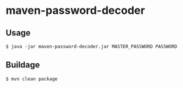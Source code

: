 # maven-password-decoder

## Usage

```
$ java -jar maven-password-decoder.jar MASTER_PASSWORD PASSWORD
```

## Buildage

```
$ mvn clean package
```
